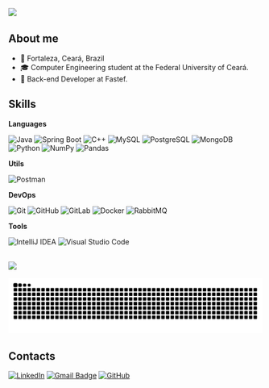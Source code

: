 ![](https://komarev.com/ghpvc/?username=ferreira-eric&label=Profile%20views&color=0e75b6&style=flat)

## About me

- 📍 Fortaleza, Ceará, Brazil
- 🎓 Computer Engineering student at the Federal University of Ceará.
- 💼 Back-end Developer at Fastef.

## Skills

**Languages**

![Java](https://img.shields.io/badge/-Java-333333?style=flat&logo=OpenJDK&logoColor=007396)
![Spring Boot](https://img.shields.io/badge/-Spring%20Boot-333333?style=flat&logo=Spring-Boot&logoColor=6DB33F)
![C++](https://img.shields.io/badge/-C++-333333?style=flat&logo=C%2B%2B&logoColor=00599C)
![MySQL](https://img.shields.io/badge/-MySQL-333333?style=flat&logo=mysql)
![PostgreSQL](https://img.shields.io/badge/-PostgreSQL-333333?style=flat&logo=PostgreSQL&logoColor=4169E1)
![MongoDB](https://img.shields.io/badge/-MongoDB-333333?style=flat&logo=MongoDB&logoColor=47A248)
![Python](https://img.shields.io/badge/-Python-333333?style=flat&logo=Python&logoColor=3776AB)
![NumPy](https://img.shields.io/badge/NumPy-013243?style=flat&logo=numpy)
![Pandas](https://img.shields.io/badge/Pandas-150458?style=flat&logo=pandas&logoColor=white)


**Utils**

![Postman](https://img.shields.io/badge/-Postman-333333?style=flat&logo=postman)

**DevOps**

![Git](https://img.shields.io/badge/-Git-333333?style=flat&logo=git)
![GitHub](https://img.shields.io/badge/-GitHub-333333?style=flat&logo=github)
![GitLab](https://img.shields.io/badge/-GitLab-333333?style=flat&logo=GitLab&logoColor=FCA121)
![Docker](https://img.shields.io/badge/-Docker-333333?style=flat&logo=docker)
![RabbitMQ](https://img.shields.io/badge/-RabbitMQ-333333?style=flat&logo=RabbitMQ&logoColor=FF6600)



**Tools**

![IntelliJ IDEA](https://img.shields.io/badge/-IntelliJ%20IDEA-333333?style=flat&logo=IntelliJ-IDEA&logoColor=FFBB00)
![Visual Studio Code](https://img.shields.io/badge/-Visual%20Studio%20Code-333333?style=flat&logo=visual-studio-code&logoColor=007ACC)

<br/>

<a href="https://github.com/ferreira-eric" title="Perfil do Eric">
  <img height="180em" src="https://github-readme-stats.vercel.app/api?username=ferreira-eric&show_icons=true&theme=dark&locale=en&rank_icon=github" />
  <!– <img src="https://github-readme-stats.vercel.app/api/top-langs/?username=ferreira-eric&theme=dark&show_icons=true&hide_border=true&layout=compact"/>
</a>

![Snake animation](https://github.com/Diego-Melo/Diego-Melo/blob/output/github-contribution-grid-snake.svg)

## Contacts

[![LinkedIn](https://img.shields.io/badge/-LinkedIn-blue?style=flat-square&logo=LinkedIn&logoColor=white)](https://www.linkedin.com/in/eric-ferreira-dev/)
[![Gmail Badge](https://img.shields.io/badge/-ferreira14eric@gmail.com-006bed?style=flat-square&logo=Gmail&logoColor=white&link=mailto:SEU-EMAIL)](mailto:SEU-EMAIL)
[![GitHub](https://img.shields.io/github/followers/iuricode?label=follow&style=social)](https://github.com/ferreira-eric)


